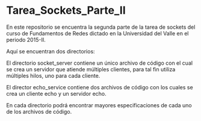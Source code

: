 # Tarea_Sockets_Parte_II
En este repositorio se encuentra la segunda parte de la tarea de sockets del curso de Fundamentos de Redes dictado en la Universidad del Valle en el periodo 2015-II.

Aquí se encuentran dos directorios:

El directorio socket_server contiene un único archivo de código con el cual se crea un servidor que atiende múltiples clientes, para tal fin utiliza múltiples hilos, uno para cada cliente.

El director echo_service contiene dos archivos de código con los cuales se crea un cliente echo y un servidor echo.

En cada directorio podrá encontrar mayores especificaciones de cada uno de los archivos de código.

